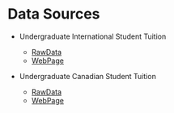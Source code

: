 # Data Sources

* Undergraduate International Student Tuition
	* [RawData](http://www20.statcan.gc.ca/tables-tableaux/cansim/csv/04770023-eng.zip)
	* [WebPage](http://www5.statcan.gc.ca/cansim/a26?lang=eng&retrLang=eng&id=4770023)

* Undergraduate Canadian Student Tuition
	* [RawData](http://www20.statcan.gc.ca/tables-tableaux/cansim/csv/04770021-eng.zip)
	* [WebPage](http://www5.statcan.gc.ca/cansim/a26?lang=eng&retrLang=eng&id=4770021)

